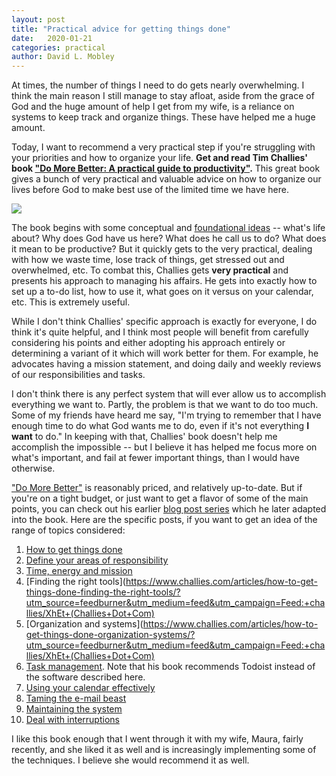 ```yaml
---
layout: post
title: "Practical advice for getting things done"
date:   2020-01-21
categories: practical
author: David L. Mobley
---
```


At times, the number of things I need to do gets nearly overwhelming. I think the main reason I still manage to stay afloat, aside from the grace of God and the huge amount of help I get from my wife, is a reliance on systems to keep track and organize things. These have helped me a huge amount.

Today, I want to recommend a very practical step if you're struggling with your priorities and how to organize your life. **Get and read Tim Challies' book ["Do More Better: A practical guide to productivity"](https://www.amazon.com/gp/product/1941114172/ref=as_li_tl?ie=UTF8&camp=1789&creative=9325&creativeASIN=1941114172&linkCode=as2&tag=davidlmobley-20&linkId=945dffe7fb6396df7552a6f1a3d78f88).** This great book gives a bunch of very practical and valuable advice on how to organize our lives before God to make best use of the limited time we have here.

<a target="_blank"  href="https://www.amazon.com/gp/product/1941114172/ref=as_li_tl?ie=UTF8&camp=1789&creative=9325&creativeASIN=1941114172&linkCode=as2&tag=davidlmobley-20&linkId=52ed70d884223b3bc11abe94202e18a2"><img border="0" src="//ws-na.amazon-adsystem.com/widgets/q?_encoding=UTF8&MarketPlace=US&ASIN=1941114172&ServiceVersion=20070822&ID=AsinImage&WS=1&Format=_SL250_&tag=davidlmobley-20" ></a><img src="//ir-na.amazon-adsystem.com/e/ir?t=davidlmobley-20&l=am2&o=1&a=1941114172" width="1" height="1" border="0" alt="" style="border:none !important; margin:0px !important;" />

The book begins with some conceptual and [foundational ideas](https://www.challies.com/articles/how-to-get-things-done/) -- what's life about? Why does God have us here? What does he call us to do? What does it mean to be productive? But it quickly gets to the very practical, dealing with how we waste time, lose track of things, get stressed out and overwhelmed, etc. To combat this, Challies gets **very practical** and presents his approach to managing his affairs. He gets into exactly how to set up a to-do list, how to use it, what goes on it versus on your calendar, etc. This is extremely useful.

While I don't think Challies' specific approach is exactly for everyone, I do think it's quite helpful, and I think most people will benefit from carefully considering his points and either adopting his approach entirely or determining a variant of it which will work better for them. For example, he advocates having a mission statement, and doing daily and weekly reviews of our responsibilities and tasks.

I don't think there is any perfect system that will ever allow us to accomplish everything we want to. Partly, the problem is that we want to do too much. Some of my friends have heard me say, "I'm trying to remember that I have enough time to do what God wants me to do, even if it's not everything **I want** to do." In keeping with that, Challies' book doesn't help me accomplish the impossible -- but I believe it has helped me focus more on what's important, and fail at fewer important things, than I would have otherwise.

["Do More Better"](https://www.amazon.com/gp/product/1941114172/ref=as_li_tl?ie=UTF8&camp=1789&creative=9325&creativeASIN=1941114172&linkCode=as2&tag=davidlmobley-20&linkId=945dffe7fb6396df7552a6f1a3d78f88) is reasonably priced, and relatively up-to-date. But if you're on a tight budget, or just want to get a flavor of some of the main points, you can check out his earlier [blog post series](https://www.challies.com/series/how-to-get-things-done/) which he later adapted into the book. Here are the specific posts, if you want to get an idea of the range of topics considered:

1. [How to get things done](https://www.challies.com/articles/how-to-get-things-done/)
2. [Define your areas of responsibility](https://www.challies.com/articles/how-to-get-things-done-define-your-areas-of-responsibility/)
3. [Time, energy and mission](https://www.challies.com/articles/how-to-get-things-done-time-energy-mission/)
4. [Finding the right tools](https://www.challies.com/articles/how-to-get-things-done-finding-the-right-tools/?utm_source=feedburner&utm_medium=feed&utm_campaign=Feed:+challies/XhEt+(Challies+Dot+Com)
5. [Organization and systems](https://www.challies.com/articles/how-to-get-things-done-organization-systems/?utm_source=feedburner&utm_medium=feed&utm_campaign=Feed:+challies/XhEt+(Challies+Dot+Com)
6. [Task management](https://www.challies.com/articles/how-to-get-things-done-task-management/). Note that his book recommends Todoist instead of the software described here.
7. [Using your calendar effectively](https://www.challies.com/articles/how-to-get-things-done-using-your-calendar-effectively/)
8. [Taming the e-mail beast](https://www.challies.com/articles/how-to-get-things-done-taming-the-email-beast/)
9. [Maintaining the system](https://www.challies.com/articles/how-to-get-things-done-maintaining-the-system/)
10. [Deal with interruptions](https://www.challies.com/articles/how-to-get-things-done-deal-with-interruptions/)

I like this book enough that I went through it with my wife, Maura, fairly recently, and she liked it as well and is increasingly implementing some of the techniques. I believe she would recommend it as well.
